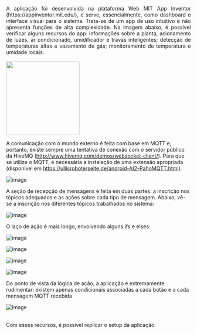 <p style="text-align: justify"> A aplicação foi desenvolvida na plataforma Web MIT App Inventor (https://appinventor.mit.edu/), e serve, essencialmente, como dashboard e interface visual para o sistema. Trata-se de um app de uso intuitivo e não apresenta funções de alta complexidade.
Na imagem abaixo, é possível verificar alguns recursos do app: informações sobre a planta, acionamento de luzes, ar condicionado, umidificador e travas inteligentes; detecção de temperaturas altas e vazamento de gás; monitoramento de temperatura e umidade locais.  <br />
<br />
  
<img src="https://user-images.githubusercontent.com/82290945/204058163-77a13a5b-f52c-48a5-87d6-11840edd986e.png" width="200"/>


A comunicação com o mundo externo é feita com base em MQTT e, portanto, existe sempre uma tentativa de conexão com o servidor público da HiveMQ (http://www.hivemq.com/demos/websocket-client/).
Para que se utilize o MQTT, é necessária a instalação de uma extensão apropriada (disponível em https://ullisroboterseite.de/android-AI2-PahoMQTT.html).

![image](https://user-images.githubusercontent.com/82290945/204057967-4bc92fe9-f2ab-4f0b-a546-9d04ff5e82ea.png)

A seção de recepção de mensagens é feita em duas partes: a inscrição nos tópicos adequados e as ações sobre cada tipo de mensagem. Abaixo, vê-se a inscrição nos diferentes tópicos trabalhados no sistema:

![image](https://user-images.githubusercontent.com/82290945/204058361-5998391c-3c00-40ae-8468-1b78c5bd5df9.png)

O laço de ação é mais longo, envolvendo alguns ifs e elses:

![image](https://user-images.githubusercontent.com/82290945/204058574-1ed5e760-b758-4bf3-98a0-52e64b4e0a8f.png)

![image](https://user-images.githubusercontent.com/82290945/204058576-62e8f09f-d24c-4711-a545-0da5f751a317.png)

![image](https://user-images.githubusercontent.com/82290945/204058578-abe07e6a-14f7-4fc2-a200-98c878c34533.png)

![image](https://user-images.githubusercontent.com/82290945/204058582-8229a57b-9e79-4329-b3d4-8a00e654316a.png)





Do ponto de vista da lógica de ação, a aplicação é extremamente rudimentar: existem apenas condicionais associadas a cada botão e a cada mensagem MQTT recebida


![image](https://user-images.githubusercontent.com/82290945/204058620-986d8052-dac7-46bd-9ac1-6d339f0f5979.png)

  </p>

<br />Com esses recursos, é possível replicar o setup da aplicação.
